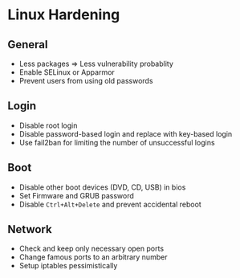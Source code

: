 # Linux Hardening

## General
- Less packages => Less vulnerability probablity
- Enable SELinux or Apparmor
- Prevent users from using old passwords

## Login
- Disable root login
- Disable password-based login and replace with key-based login
- Use fail2ban for limiting the number of unsuccessful logins

## Boot
- Disable other boot devices (DVD, CD, USB) in bios
- Set Firmware and GRUB password
- Disable `Ctrl+Alt+Delete` and prevent accidental reboot

## Network
- Check and keep only necessary open ports
- Change famous ports to an arbitrary number
- Setup iptables pessimistically
